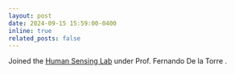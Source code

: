 ```yaml
---
layout: post
date: 2024-09-15 15:59:00-0400
inline: true
related_posts: false
---
```


Joined the [Human Sensing Lab](http://www.humansensing.cs.cmu.edu/people) under Prof. Fernando De la Torre  .